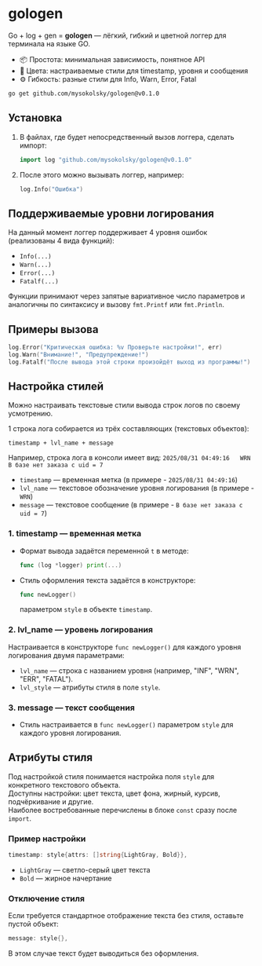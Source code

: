 <!-- gologen v.0.1.0 - simple logger in golang,

author: github.com/mysokolsky
t.me/timeforpeople -->

# gologen

Go + log + gen = **gologen** — лёгкий, гибкий и цветной логгер для терминала на языке GO.

- 📦  Простота: минимальная зависимость, понятное API
- 🌈  Цвета: настраиваемые стили для timestamp, уровня и сообщения
- ⚙️  Гибкость: разные стили для Info, Warn, Error, Fatal

```bash
go get github.com/mysokolsky/gologen@v0.1.0
```

## Установка

1. В файлах, где будет непосредственный вызов логгера, сделать импорт:
   ```go
   import log "github.com/mysokolsky/gologen@v0.1.0"
   ```
2. После этого можно вызывать логгер, например:
   ```go
   log.Info("Ошибка")
   ```

## Поддерживаемые уровни логирования

На данный момент логгер поддерживает 4 уровня ошибок (реализованы 4 вида функций):

- `Info(...)`
- `Warn(...)`
- `Error(...)`
- `Fatalf(...)`

Функции принимают через запятые вариативное число параметров и аналогичны по синтаксису и вызову `fmt.Printf` или `fmt.Println`.

## Примеры вызова

```go
log.Error("Критическая ошибка: %v Проверьте настройки!", err)
log.Warn("Внимание!", "Предупреждение!")
log.Fatalf("После вывода этой строки произойдёт выход из программы!")
```

## Настройка стилей

Можно настраивать текстовые стили вывода строк логов по своему усмотрению.

1 строка лога собирается из трёх составляющих (текстовых объектов):

```
timestamp + lvl_name + message
```

Например, строка лога в консоли имеет вид:
`2025/08/31 04:49:16   WRN   В базе нет заказа с uid = 7`

- `timestamp` — временная метка  (в примере - `2025/08/31 04:49:16`)
- `lvl_name` — текстовое обозначение уровня логирования (в примере - `WRN`)  
- `message` — текстовое сообщение (в примере - `В базе нет заказа с uid = 7`)

### 1. timestamp — временная метка
- Формат вывода задаётся переменной `t` в методе:
  ```go
  func (log *logger) print(...)
  ```
- Стиль оформления текста задаётся в конструкторе:
  ```go
  func newLogger()
  ```
  параметром `style` в объекте `timestamp`.

### 2. lvl_name — уровень логирования
Настраивается в конструкторе `func newLogger()` для каждого уровня логирования двумя параметрами:

- `lvl_name` — строка с названием уровня (например, "INF", "WRN", "ERR", "FATAL").
- `lvl_style` — атрибуты стиля в поле `style`.

### 3. message — текст сообщения
- Стиль настраивается в `func newLogger()` параметром `style` для каждого уровня логирования.

## Атрибуты стиля

Под настройкой стиля понимается настройка поля `style` для конкретного текстового объекта.  
Доступны настройки: цвет текста, цвет фона, жирный, курсив, подчёркивание и другие.  
Наиболее востребованные перечислены в блоке `const` сразу после `import`.

### Пример настройки

```go
timestamp: style{attrs: []string{LightGray, Bold}},
```

- `LightGray` — светло-серый цвет текста  
- `Bold` — жирное начертание

### Отключение стиля

Если требуется стандартное отображение текста без стиля, оставьте пустой объект:

```go
message: style{},
```

В этом случае текст будет выводиться без оформления.
